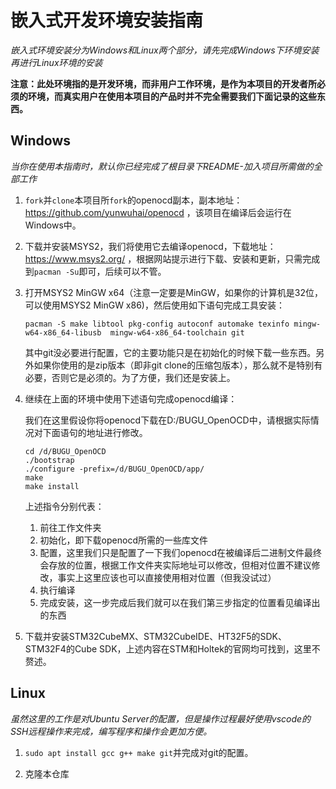 # 嵌入式开发环境安装指南

*嵌入式环境安装分为Windows和Linux两个部分，请先完成Windows下环境安装再进行Linux环境的安装*

**注意：此处环境指的是开发环境，而非用户工作环境，是作为本项目的开发者所必须的环境，而真实用户在使用本项目的产品时并不完全需要我们下面记录的这些东西。**

## Windows

*当你在使用本指南时，默认你已经完成了根目录下README-加入项目所需做的全部工作*

1. `fork`并`clone`本项目所`fork`的openocd副本，副本地址：https://github.com/yunwuhai/openocd ，该项目在编译后会运行在Windows中。

2. 下载并安装MSYS2，我们将使用它去编译openocd，下载地址：https://www.msys2.org/ ，根据网站提示进行下载、安装和更新，只需完成到`pacman -Su`即可，后续可以不管。

3. 打开MSYS2 MinGW x64（注意一定要是MinGW，如果你的计算机是32位，可以使用MSYS2 MinGW x86)，然后使用如下语句完成工具安装：
   ```shell
   pacman -S make libtool pkg-config autoconf automake texinfo mingw-w64-x86_64-libusb  mingw-w64-x86_64-toolchain git
   ```
   其中git没必要进行配置，它的主要功能只是在初始化的时候下载一些东西。另外如果你使用的是zip版本（即非git clone的压缩包版本），那么就不是特别有必要，否则它是必须的。为了方便，我们还是安装上。

4. 继续在上面的环境中使用下述语句完成openocd编译：
   
   我们在这里假设你将openocd下载在D:/BUGU_OpenOCD中，请根据实际情况对下面语句的地址进行修改。
   ```shell
   cd /d/BUGU_OpenOCD
   ./bootstrap 
   ./configure -prefix=/d/BUGU_OpenOCD/app/
   make
   make install
   ```
   上述指令分别代表：
   1. 前往工作文件夹
   2. 初始化，即下载openocd所需的一些库文件
   3. 配置，这里我们只是配置了一下我们openocd在被编译后二进制文件最终会存放的位置，根据工作文件夹实际地址可以修改，但相对位置不建议修改，事实上这里应该也可以直接使用相对位置（但我没试过）
   4. 执行编译
   5. 完成安装，这一步完成后我们就可以在我们第三步指定的位置看见编译出的东西

5. 下载并安装STM32CubeMX、STM32CubeIDE、HT32F5的SDK、STM32F4的Cube SDK，上述内容在STM和Holtek的官网均可找到，这里不赘述。

## Linux

*虽然这里的工作是对Ubuntu Server的配置，但是操作过程最好使用vscode的SSH远程操作来完成，编写程序和操作会更加方便。*

1. `sudo apt install gcc g++ make git`并完成对git的配置。
   
2. 克隆本仓库